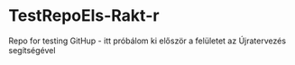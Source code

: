 # TestRepoEls-Rakt-r
Repo for testing GitHup - itt próbálom ki először a felületet az Újratervezés segítségével
